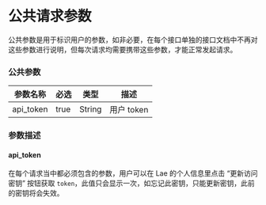 # 公共请求参数

公共参数是用于标识用户的参数，如非必要，在每个接口单独的接口文档中不再对这些参数进行说明，但每次请求均需要携带这些参数，才能正常发起请求。

### 公共参数

<table><thead><tr><th>参数名称</th><th data-type="checkbox">必选</th><th>类型</th><th>描述</th></tr></thead><tbody><tr><td>api_token</td><td>true</td><td>String</td><td>用户 token</td></tr></tbody></table>

### 参数描述

#### api\_token

在每个请求当中都必须包含的参数，用户可以在 Lae 的个人信息里点击 “更新访问密钥” 按钮获取 `token`，此值只会显示一次，如忘记此密钥，只能更新密钥，此前的密钥将会失效。
